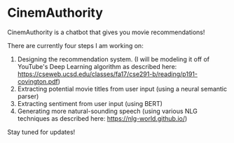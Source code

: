 # CinemAuthority
CinemAuthority is a chatbot that gives you movie recommendations!

There are currently four steps I am working on:
1. Designing the recommendation system. (I will be modeling it off of YouTube's Deep Learning algorithm as described here: https://cseweb.ucsd.edu/classes/fa17/cse291-b/reading/p191-covington.pdf)
2. Extracting potential movie titles from user input (using a neural semantic parser)
3. Extracting sentiment from user input (using BERT)
4. Generating more natural-sounding speech (using various NLG techniques as described here: https://nlg-world.github.io/)

Stay tuned for updates!
